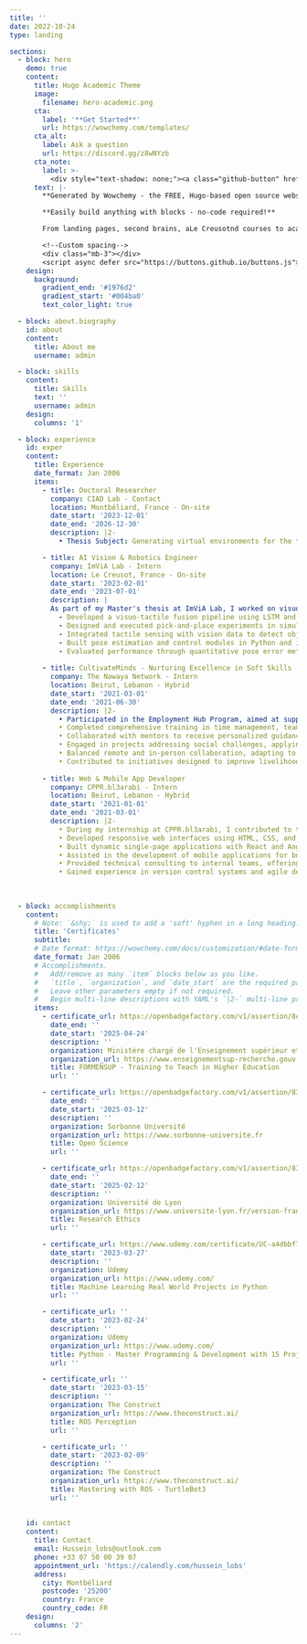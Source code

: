 ```yaml
---
title: ''
date: 2022-10-24
type: landing

sections:
  - block: hero
    demo: true
    content:
      title: Hugo Academic Theme
      image:
        filename: hero-academic.png
      cta:
        label: '**Get Started**'
        url: https://wowchemy.com/templates/
      cta_alt:
        label: Ask a question
        url: https://discord.gg/z8wNYzb
      cta_note:
        label: >-
          <div style="text-shadow: none;"><a class="github-button" href="https://github.com/wowchemy/wowchemy-hugo-themes" data-icon="octicon-star" data-size="large" data-show-count="true" aria-label="Star">Star Wowchemy Website Builder</a></div><div style="text-shadow: none;"><a class="github-button" href="https://github.com/wowchemy/starter-hugo-academic" data-icon="octicon-star" data-size="large" data-show-count="true" aria-label="Star">Star the Academic template</a></div>
      text: |-
        **Generated by Wowchemy - the FREE, Hugo-based open source website builder trusted by 500,000+ sites.**

        **Easily build anything with blocks - no-code required!**

        From landing pages, second brains, aLe Creusotnd courses to academic resumés, conferences, and tech blogs.

        <!--Custom spacing-->
        <div class="mb-3"></div>
        <script async defer src="https://buttons.github.io/buttons.js"></script>
    design:
      background:
        gradient_end: '#1976d2'
        gradient_start: '#004ba0'
        text_color_light: true

  - block: about.biography
    id: about
    content:
      title: About me
      username: admin

  - block: skills
    content:
      title: Skills
      text: ''
      username: admin
    design:
      columns: '1'

  - block: experience
    id: exper
    content:
      title: Experience
      date_format: Jan 2006
      items:
        - title: Doctoral Researcher
          company: CIAD Lab - Contact
          location: Montbéliard, France - On-site
          date_start: '2023-12-01'
          date_end: '2026-12-30'
          description: |2- 
            • Thesis Subject: Generating virtual environments for the training of autonomous vehicles.

        - title: AI Vision & Robotics Engineer
          company: ImViA Lab - Intern
          location: Le Creusot, France - On-site
          date_start: '2023-02-01'
          date_end: '2023-07-01'
          description: |
          As part of my Master's thesis at ImViA Lab, I worked on visuo-tactile perception for in and on-hand robotic manipulation, focusing on detecting object slippage using the Franka Emika 3 Panda robot: 
            - Developed a visuo-tactile fusion pipeline using LSTM and GRU-based RNN models to estimate object pose during dynamic manipulation, even under occlusion.
            - Designed and executed pick-and-place experiments in simulation using PyBullet and transitioned models to a real-world robotic platform.
            - Integrated tactile sensing with vision data to detect object slippage during actions like rotation, sliding, and flipping.
            - Built pose estimation and control modules in Python and implemented the complete system on ROS using the Franka Emika 3 Panda arm.
            - Evaluated performance through quantitative pose error metrics and object visibility-based visualization tools.
          
        - title: CultivateMinds - Nurturing Excellence in Soft Skills 
          company: The Nawaya Network - Intern
          location: Beirut, Lebanon - Hybrid
          date_start: '2021-03-01'
          date_end: '2021-06-30'
          description: |2- 
            • Participated in the Employment Hub Program, aimed at supporting financially vulnerable Lebanese youth through skill-building and paid internships:
            • Completed comprehensive training in time management, teamwork, problem-solving, and communication, enhancing employability skills.
            • Collaborated with mentors to receive personalized guidance, fostering both personal and professional development.
            • Engaged in projects addressing social challenges, applying newly acquired skills in practical settings.
            • Balanced remote and in-person collaboration, adapting to hybrid work environments effectively.
            • Contributed to initiatives designed to improve livelihoods and promote sustainable futures for disadvantaged communities.
          
        - title: Web & Mobile App Developer
          company: CPPR.bl3arabi - Intern
          location: Beirut, Lebanon - Hybrid
          date_start: '2021-01-01'
          date_end: '2021-03-01'
          description: |2- 
            • During my internship at CPPR.bl3arabi, I contributed to the development of web and mobile applications, enhancing my technical skills and project experience:​
            • Developed responsive web interfaces using HTML, CSS, and JavaScript, ensuring cross-browser compatibility and user-friendly design.
            • Built dynamic single-page applications with React and Angular, improving user engagement and performance.
            • Assisted in the development of mobile applications for both iOS and Android platforms, utilizing platform-specific technologies.
            • Provided technical consulting to internal teams, offering insights on best practices and innovative solutions for project challenges.
            • Gained experience in version control systems and agile development methodologies, contributing to efficient workflow and team coordination.
        
  
        
  - block: accomplishments
    content:
      # Note: `&shy;` is used to add a 'soft' hyphen in a long heading.
      title: 'Certificates'
      subtitle:
      # Date format: https://wowchemy.com/docs/customization/#date-format
      date_format: Jan 2006
      # Accomplishments.
      #   Add/remove as many `item` blocks below as you like.
      #   `title`, `organization`, and `date_start` are the required parameters.
      #   Leave other parameters empty if not required.
      #   Begin multi-line descriptions with YAML's `|2-` multi-line prefix.
      items:
        - certificate_url: https://openbadgefactory.com/v1/assertion/8e9ac953d025869883d4f673027c1e0e34a1a91a
          date_end: ''
          date_start: '2025-04-24'
          description: ''
          organization: Ministère chargé de l'Enseignement supérieur et de la Recherche
          organization_url: https://www.enseignementsup-recherche.gouv.fr/fr
          title: FORMENSUP - Training to Teach in Higher Education
          url: ''

        - certificate_url: https://openbadgefactory.com/v1/assertion/832c1294a05ae5feb2fc5d03f66b3bf2a17b548a
          date_end: ''
          date_start: '2025-03-12'
          description: ''
          organization: Sorbonne Université
          organization_url: https://www.sorbonne-universite.fr
          title: Open Science
          url: ''

        - certificate_url: https://openbadgefactory.com/v1/assertion/832c1294a05ae5feb2fc5d03f66b3bf2a17b548a
          date_end: ''
          date_start: '2025-02-12'
          description: ''
          organization: Université de Lyon
          organization_url: https://www.universite-lyon.fr/version-francaise/
          title: Research Ethics
          url: ''

        - certificate_url: https://www.udemy.com/certificate/UC-a4dbbf75-68d4-4fe4-a15b-70ee59b4550f/
          date_start: '2023-03-27'
          description: ''
          organization: Udemy
          organization_url: https://www.udemy.com/
          title: Machine Learning Real World Projects in Python
          url: ''

        - certificate_url: ''
          date_start: '2023-02-24'
          description: ''
          organization: Udemy
          organization_url: https://www.udemy.com/
          title: Python - Master Programming & Development with 15 Projects
          url: ''

        - certificate_url: ''
          date_start: '2023-03-15'
          description: ''
          organization: The Construct
          organization_url: https://www.theconstruct.ai/
          title: ROS Perception
          url: ''

        - certificate_url: ''
          date_start: '2023-02-09'
          description: ''
          organization: The Construct
          organization_url: https://www.theconstruct.ai/
          title: Mastering with ROS - TurtleBot3
          url: '' 
          
          
    id: contact
    content:
      title: Contact
      email: Hussein_lobs@outlook.com
      phone: +33 07 50 00 39 07
      appointment_url: 'https://calendly.com/hussein_lobs'
      address:
        city: Montbéliard
        postcode: '25200'
        country: France
        country_code: FR
    design:
      columns: '2'
---
```

